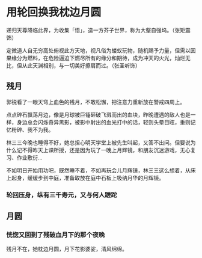 # 用轮回换我枕边月圆

递归天尊降临此界，为收集「悟」，造一方芥子世界，称为大壑自强坞。（张矩震饰）

定微道人自无穷高处俯视此方天地，视凡俗为蝼蚁玩物，随机赐予力量，但需以因果缘分为燃料，在危险逼迫下燃尽所有的缘分和期待，成为冲天的火光，灿烂无比，但从此天渊相别，与一切美好擦肩而过。（张圣听饰）

## 残月

郭锐看了一眼天穹上血色的残月，不敢松懈，把注意力重新放在警戒四周上。

点点碎石飘荡月边，像是月球被巨锤砸破飞溅而出的血块，昨晚遭遇的敌人也是一样，身边总会闪烁奇异黑影，被影中射出的血光打中的话，轻则头晕目眩，重则记忆粉碎、我不为我。

林三三今晚也睡得不好，她总担心明天学堂上被先生叫起，又答不出问。但要说为什么记不得昨天上课所授，还是因为玩了一晚上月辉镜，和朋友沉迷游戏，无心复习、作业敷衍…

不如明日开始用功吧，既然睡不着，不如再玩会儿月辉镜，林三三这么想着，从床上起身，缓缓步到中庭，准备取放在庭中石板上吸纳月华的月辉镜。

### 轮回压身，纵有三千寿元，又与何人蹉跎

## 月圆

### 恍惚又回到了残破血月下的那个夜晚



残月不在，她枕边月圆，月下花影婆娑，清风绵绵。
